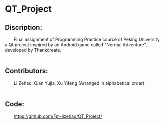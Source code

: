 # QT_Project
## Discription:
&emsp;&emsp;Final assignment of Programming Practice cource of Peking University, a Qt project inspired by an Android game called "Normal Adventure", developed by Thankcreate.<br/><br/>
## Contributors:
&emsp;&emsp;Li Zehao, Qian Yujia, Xu Yifeng (Arranged in alphabetical order).<br/><br/>
## Code:
&emsp;&emsp;https://github.com/Fm-lizehao/QT_Project/ <br/><br/>
